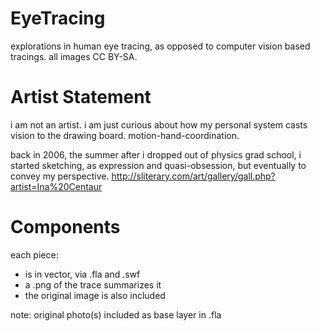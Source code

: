 EyeTracing
==========

explorations in human eye tracing, as opposed to computer vision based tracings. all images CC BY-SA.

# Artist Statement

i am not an artist. i am just curious about how my personal system casts vision to the drawing board. motion-hand-coordination.

back in 2006, the summer after i dropped out of physics grad school, i started sketching, as expression and quasi-obsession, but eventually to convey my perspective. 
http://sliterary.com/art/gallery/gall.php?artist=Ina%20Centaur


# Components

each piece:
* is in vector, via .fla and .swf
* a .png of the trace summarizes it
* the original image is also included

note: original photo(s) included as base layer in .fla
